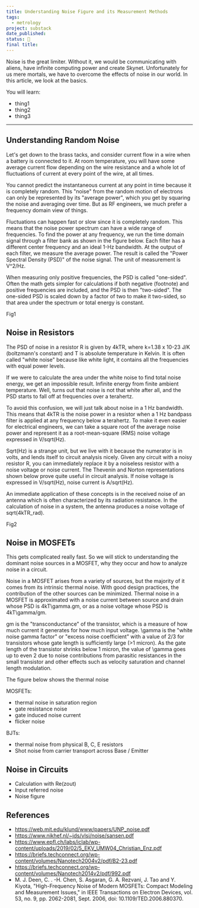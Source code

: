```yaml
---
title: Understanding Noise Figure and its Measurement Methods
tags:
  - metrology
project: substack
date_published: 
status: 🚧
final title:
---
```

Noise is the great limiter. Without it, we would be communicating with aliens, have infinite computing power and create Skynet. Unfortunately for us mere mortals, we have to overcome the effects of noise in our world. In this article, we look at the basics.

You will learn:
- thing1
- thing2
- thing3
---

## Understanding Random Noise

Let's get down to the brass tacks, and consider current flow in a wire when a battery is connected to it. At room temperature, you will have some average current flow depending on the wire resistance and a whole lot of fluctuations of current at every point of the wire, at all times. 

You cannot predict the instantaneous current at any point in time because it is completely random. This "noise" from the random motion of electrons can only be represented by its "average power", which you get by squaring the noise and averaging over time. But as RF engineers, we much prefer a frequency domain view of things.

Fluctuations can happen fast or slow since it is completely random. This means that the noise power spectrum can have a wide range of frequencies. To find the power at any frequency, we run the time domain signal through a filter bank as shown in the figure below. Each filter has a different center frequency and an ideal 1-Hz bandwidth. At the output of each filter, we measure the average power. The result is called the "Power Spectral Density (PSD)" of the noise signal. The unit of measurement is V^2/Hz.

When measuring only positive frequencies, the PSD is called "one-sided". Often the math gets simpler for calculations if both negative (footnote) and positive frequencies are included, and the PSD is then "two-sided". The one-sided PSD is scaled down by a factor of two to make it two-sided, so that area under the spectrum or total energy is constant.

Fig1

## Noise in Resistors

The PSD of noise in a resistor R is given by 4kTR, where k=1.38 x 10-23 J/K (boltzmann's constant) and T is absolute temperature in Kelvin. It is often called "white noise" because like white light, it contains all the frequencies with equal power levels.

If we were to calculate the area under the white noise to find total noise energy, we get an impossible result. Infinite energy from finite ambient temperature. Well, turns out that noise is not that white after all, and the PSD starts to fall off at frequencies over a terahertz.

To avoid this confusion, we will just talk about noise in a 1 Hz bandwidth. This means that 4kTR is the noise power in a resistor when a 1 Hz bandpass filter is applied at any frequency below a terahertz. To make it even easier for electrical engineers, we can take a square root of the average noise power and represent it as a root-mean-square (RMS) noise voltage expressed in V/sqrt(Hz). 

Sqrt(Hz) is a strange unit, but we live with it because the numerator is in volts, and lends itself to circuit analysis nicely. Given any circuit with a noisy resistor R, you can immediately replace it by a noiseless resistor with a noise voltage or noise current. The Thevenin and Norton representations shown below prove quite useful in circuit analysis. If noise voltage is expressed in V/sqrt(Hz), noise current is A/sqrt(Hz).

An immediate application of these concepts is in the received noise of an antenna which is often characterized by its radiation resistance. In the calculation of noise in a system, the antenna produces a noise voltage of sqrt(4kTR_rad).

Fig2
## Noise in MOSFETs

This gets complicated really fast. So we will stick to understanding the dominant noise sources in a MOSFET, why they occur and how to analyze noise in a circuit.

Noise in a MOSFET arises from a variety of sources, but the majority of it comes from its intrinsic thermal noise. With good design practices, the contribution of the other sources can be minimized. Thermal noise in a MOSFET is approximated with a noise current between source and drain whose PSD is 4kT\gamma.gm, or as a noise voltage whose PSD is 4kT\gamma/gm. 

gm is the "transconductance" of the transistor, which is a measure of how much current it generates for how much input voltage. \\gamma is the "white noise gamma factor" or "excess noise coefficient" with a value of 2/3 for transistors whose gate length is sufficiently large (>1 micron). As the gate length of the transistor shrinks below 1 micron, the value of \gamma goes up to even 2 due to noise contributions from parasitic resistances in the small transistor and other effects such as velocity saturation and channel length modulation.

The figure below shows the thermal noise 






MOSFETs:
- thermal noise in saturation region
- gate resistance noise
- gate induced noise current
- flicker noise

BJTs:
- thermal noise from physical B, C, E resistors
- Shot noise from carrier transport across Base / Emitter

## Noise in Circuits

- Calculation with Re(zout)
- Input referred noise
- Noise figure

## References

- https://web.mit.edu/klund/www/papers/UNP_noise.pdf
- https://www.nikhef.nl/~jds/vlsi/noise/sansen.pdf
- https://www.epfl.ch/labs/iclab/wp-content/uploads/2019/02/5_EKV_UMW04_Christian_Enz.pdf
- https://briefs.techconnect.org/wp-content/volumes/Nanotech2004v2/pdf/B2-23.pdf
- https://briefs.techconnect.org/wp-content/volumes/Nanotech2014v2/pdf/992.pdf
- M. J. Deen, C. . -H. Chen, S. Asgaran, G. A. Rezvani, J. Tao and Y. Kiyota, "High-Frequency Noise of Modern MOSFETs: Compact Modeling and Measurement Issues," in IEEE Transactions on Electron Devices, vol. 53, no. 9, pp. 2062-2081, Sept. 2006, doi: 10.1109/TED.2006.880370.

